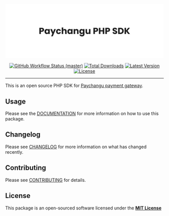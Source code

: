 <p align="center">
    <img src="art/banner.png" width="800" alt="Banner">
    <p align="center">
        <a href="https://github.com/codelabmw/paychangu-php/actions"><img alt="GitHub Workflow Status (master)" src="https://github.com/codelabmw/paychangu-php/actions/workflows/tests.yml/badge.svg"></a>
        <a href="https://packagist.org/packages/codelabmw/paychangu-php"><img alt="Total Downloads" src="https://img.shields.io/packagist/dt/codelabmw/paychangu-php"></a>
        <a href="https://packagist.org/packages/codelabmw/paychangu-php"><img alt="Latest Version" src="https://img.shields.io/packagist/v/codelabmw/paychangu-php"></a>
        <a href="https://packagist.org/packages/codelabmw/paychangu-php"><img alt="License" src="https://img.shields.io/packagist/l/codelabmw/paychangu-php"></a>
    </p>
</p>

---

This is an open source PHP SDK for [Paychangu payment gateway](https://paychangu.com).

## Usage

Please see the [DOCUMENTATION](docs/README.md) for more information on how to use this package.

## Changelog

Please see [CHANGELOG](CHANGELOG.md) for more information on what has changed recently.

## Contributing

Please see [CONTRIBUTING](CONTRIBUTING.md) for details.

## License

This package is an open-sourced software licensed under the **[MIT License](LICENSE.md)**